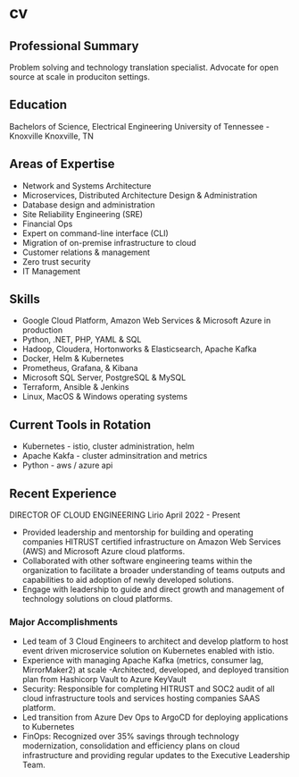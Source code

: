 # cv

## Professional Summary
Problem solving and technology translation specialist. Advocate for open source at scale in produciton settings.

## Education
Bachelors of Science, Electrical Engineering
University of Tennessee - Knoxville
Knoxville, TN

## Areas of Expertise

- Network and Systems Architecture
- Microservices, Distributed Architecture Design & Administration
- Database design and administration
- Site Reliability Engineering (SRE)
- Financial Ops
- Expert on command-line interface (CLI)
- Migration of on-premise infrastructure to cloud
- Customer relations & management
- Zero trust security
- IT Management

## Skills
- Google Cloud Platform, Amazon Web Services & Microsoft Azure in production
- Python, .NET, PHP, YAML & SQL
- Hadoop, Cloudera, Hortonworks & Elasticsearch, Apache Kafka
- Docker, Helm & Kubernetes
- Prometheus, Grafana, & Kibana
- Microsoft SQL Server, PostgreSQL & MySQL
- Terraform, Ansible & Jenkins
- Linux, MacOS & Windows operating systems

## Current Tools in Rotation
- Kubernetes - istio, cluster administration, helm
- Apache Kakfa - cluster adminsitration and metrics
- Python - aws / azure api

## Recent Experience
DIRECTOR OF CLOUD ENGINEERING
Lirio
April  2022 - Present
- Provided leadership and mentorship for building and operating companies HITRUST certified infrastructure on Amazon Web Services (AWS) and Microsoft Azure cloud platforms.
- Collaborated with other software engineering teams within the organization to facilitate a broader understanding of teams outputs and  capabilities to aid adoption of newly developed solutions.
- Engage with leadership to guide and direct  growth and management of technology solutions on cloud platforms.
### Major Accomplishments
- Led team of 3 Cloud Engineers to architect and develop platform to host event driven microservice  solution on Kubernetes enabled with  istio.
- Experience with managing Apache Kafka (metrics, consumer lag, MirrorMaker2) at scale
-Architected, developed, and deployed transition plan from Hashicorp Vault to Azure KeyVault
- Security: Responsible for completing HITRUST and SOC2 audit of all cloud infrastructure tools and services hosting companies SAAS platform.
- Led transition from Azure Dev Ops to ArgoCD for deploying applications to Kubernetes
- FinOps: Recognized over 35% savings through technology modernization, consolidation and efficiency plans on cloud infrastructure and providing regular updates to the Executive Leadership Team.



